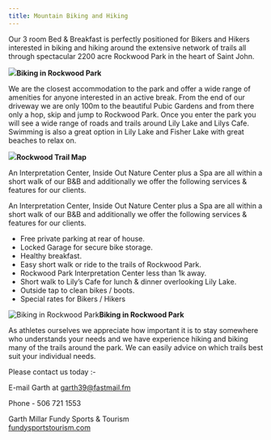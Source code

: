 ```yaml
---
title: Mountain Biking and Hiking
---
```


Our 3 room Bed & Breakfast is perfectly positioned for Bikers and Hikers interested in biking and hiking around the extensive network of trails all through spectacular 2200 acre Rockwood Park in the heart of Saint John.

![](/img/mtb-2.jpg)**Biking in Rockwood Park**

We are the closest accommodation to the park and offer a wide range of amenities for anyone interested in an active break. From the end of our driveway we are only 100m to the beautiful Pubic Gardens and from there only a hop, skip and jump to Rockwood Park. Once you enter the park you will see a wide range of roads and trails around Lily Lake and Lilys Cafe. Swimming is also a great option in Lily Lake and Fisher Lake with great beaches to relax on.

![](/img/rockwood-trail-map.jpg)**Rockwood Trail Map**

An Interpretation Center, Inside Out Nature Center plus a Spa are all within a short walk of our B&B and additionally we offer the following services & features for our clients.

An Interpretation Center, Inside Out Nature Center plus a Spa are all within a short walk of our B&B and additionally we offer the following services & features for our clients.

* Free private parking at rear of house.
* Locked Garage for secure bike storage.
* Healthy breakfast.
* Easy short walk or ride to the trails of Rockwood Park.
* Rockwood Park Interpretation Center less than 1k away.
* Short walk to Lily’s Cafe for lunch & dinner overlooking Lily Lake.
* Outside tap to clean bikes / boots.
* Special rates for Bikers / Hikers

![Biking in Rockwood Park](/img/mtb-1.jpg)**Biking in Rockwood Park**

As athletes ourselves we appreciate how important it is to stay somewhere who understands your needs and we have experience hiking and biking many of the trails around the park. We can easily advice on which trails best suit your individual needs. 

Please contact us today :-

E-mail Garth at <garth39@fastmail.fm>

Phone - 506 721 1553

Garth Millar Fundy Sports & Tourism  
[fundysportstourism.com](https://fundysportstourism.com)


